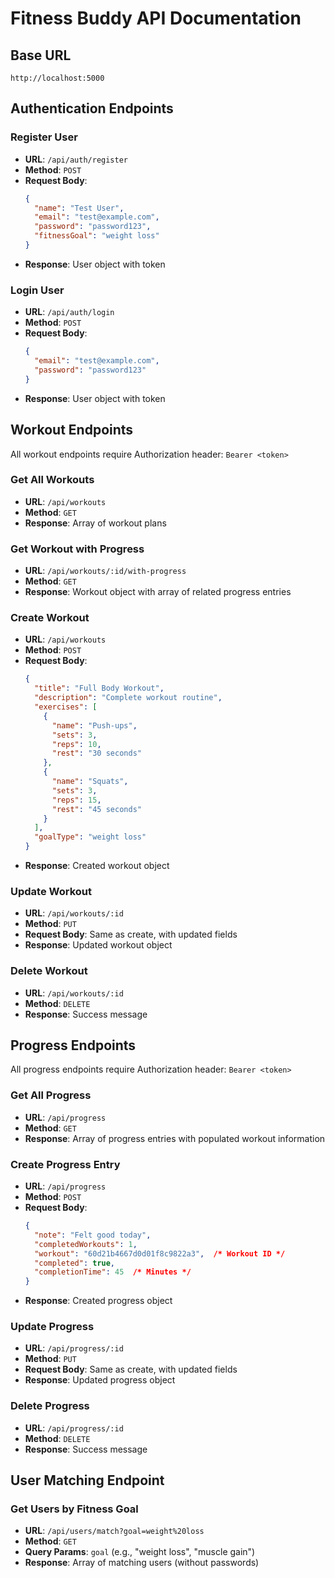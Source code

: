 # Fitness Buddy API Documentation

## Base URL
`http://localhost:5000`

## Authentication Endpoints

### Register User
- **URL**: `/api/auth/register`
- **Method**: `POST`
- **Request Body**:
  ```json
  {
    "name": "Test User",
    "email": "test@example.com",
    "password": "password123",
    "fitnessGoal": "weight loss"
  }
  ```
- **Response**: User object with token

### Login User
- **URL**: `/api/auth/login`
- **Method**: `POST`
- **Request Body**:
  ```json
  {
    "email": "test@example.com",
    "password": "password123"
  }
  ```
- **Response**: User object with token

## Workout Endpoints
All workout endpoints require Authorization header: `Bearer <token>`

### Get All Workouts
- **URL**: `/api/workouts`
- **Method**: `GET`
- **Response**: Array of workout plans

### Get Workout with Progress
- **URL**: `/api/workouts/:id/with-progress`
- **Method**: `GET`
- **Response**: Workout object with array of related progress entries

### Create Workout
- **URL**: `/api/workouts`
- **Method**: `POST`
- **Request Body**:
  ```json
  {
    "title": "Full Body Workout",
    "description": "Complete workout routine",
    "exercises": [
      {
        "name": "Push-ups",
        "sets": 3,
        "reps": 10,
        "rest": "30 seconds"
      },
      {
        "name": "Squats",
        "sets": 3,
        "reps": 15,
        "rest": "45 seconds"
      }
    ],
    "goalType": "weight loss"
  }
  ```
- **Response**: Created workout object

### Update Workout
- **URL**: `/api/workouts/:id`
- **Method**: `PUT`
- **Request Body**: Same as create, with updated fields
- **Response**: Updated workout object

### Delete Workout
- **URL**: `/api/workouts/:id`
- **Method**: `DELETE`
- **Response**: Success message

## Progress Endpoints
All progress endpoints require Authorization header: `Bearer <token>`

### Get All Progress
- **URL**: `/api/progress`
- **Method**: `GET`
- **Response**: Array of progress entries with populated workout information

### Create Progress Entry
- **URL**: `/api/progress`
- **Method**: `POST`
- **Request Body**:
  ```json
  {
    "note": "Felt good today",
    "completedWorkouts": 1,
    "workout": "60d21b4667d0d01f8c9822a3",  /* Workout ID */
    "completed": true,
    "completionTime": 45  /* Minutes */
  }
  ```
- **Response**: Created progress object

### Update Progress
- **URL**: `/api/progress/:id`
- **Method**: `PUT`
- **Request Body**: Same as create, with updated fields
- **Response**: Updated progress object

### Delete Progress
- **URL**: `/api/progress/:id`
- **Method**: `DELETE`
- **Response**: Success message

## User Matching Endpoint

### Get Users by Fitness Goal
- **URL**: `/api/users/match?goal=weight%20loss`
- **Method**: `GET`
- **Query Params**: `goal` (e.g., "weight loss", "muscle gain")
- **Response**: Array of matching users (without passwords)
